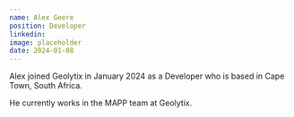 ```yaml
---
name: Alex Geere
position: Developer
linkedin: 
image: placeholder
date: 2024-01-08
---
```


Alex joined Geolytix in January 2024 as a Developer who is based in Cape Town, South Africa. 

He currently works in the MAPP team at Geolytix.
